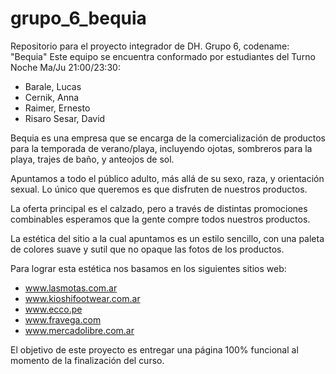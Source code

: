 # grupo_6_bequia
Repositorio para el proyecto integrador de DH. Grupo 6, codename: "Bequia"
Este equipo se encuentra conformado por estudiantes del Turno Noche Ma/Ju 21:00/23:30:
  - Barale, Lucas
  - Cernik, Anna
  - Raimer, Ernesto
  - Risaro Sesar, David

Bequia es una empresa que se encarga de la comercialización de productos para la temporada de verano/playa, incluyendo ojotas, sombreros para la playa, trajes de baño, y anteojos de sol.

Apuntamos a todo el público adulto, más allá de su sexo, raza, y orientación sexual. Lo único que queremos es que disfruten de nuestros productos.

La oferta principal es el calzado, pero a través de distintas promociones combinables esperamos que la gente compre todos nuestros productos. 

La estética del sitio a la cual apuntamos es un estilo sencillo, con una paleta de colores suave y sutil que no opaque las fotos de los productos.

Para lograr esta estética nos basamos en los siguientes sitios web:
  - www.lasmotas.com.ar
  - www.kioshifootwear.com.ar
  - www.ecco.pe
  - www.fravega.com
  - www.mercadolibre.com.ar

El objetivo de este proyecto es entregar una página 100% funcional al momento de la finalización del curso. 
